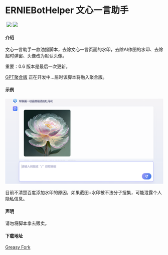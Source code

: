 # ERNIEBotHelper 文心一言助手

<img src="https://img.shields.io/badge/latest%20version-v0.6-blue.svg?style=flat" title="" alt="" data-align="inline">  ![](https://img.shields.io/badge/license-GPL%203.0-brightgreen.svg?style=flat)  ![](https://img.shields.io/badge/downloads-3,000+-brightgreen.svg?style=flat)

#### 介绍
文心一言助手一款油猴脚本，去除文心一言页面的水印，去除AI作图的水印、去除超时弹窗、头像改为默认头像。

重要：0.6 版本是最后一次更新。

[GPT聚合版](https://github.com/1595901624/gpt-aggregated-edition) 正在开发中...届时该脚本将融入聚合版。

#### 示例
![](https://raw.githubusercontent.com/1595901624/ERNIEBotHelper/main/demo.PNG)

目前不清楚百度添加水印的原因，如果截图+水印被不法分子搜集，可能泄露个人隐私信息。

#### 声明
请勿将脚本拿去贩卖。

#### 下载地址
[Greasy Fork](https://greasyfork.org/zh-CN/scripts/462088-%E6%96%87%E5%BF%83%E4%B8%80%E8%A8%80%E5%8E%BB%E9%99%A4%E6%B0%B4%E5%8D%B0)





